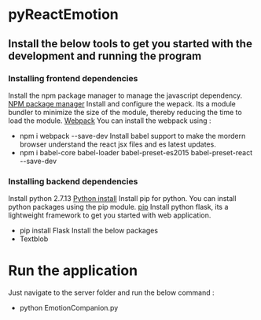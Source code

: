 ﻿# pyReactEmotion
 ## Install the below tools to get you started with the development and running the program
 
 ### Installing frontend dependencies
 
 Install the npm package manager to manage the javascript dependency. [NPM package manager](https://www.npmjs.com/get-npm)
 Install and configure the wepack. Its a module bundler to minimize the size of the module, thereby reducing the time to load the module. [Webpack](https://webpack.js.org/)
 You can install the webpack using :
 -  npm i webpack --save-dev
 Install babel support to make the mordern browser understand the react jsx files and es latest updates.
 -  npm i babel-core babel-loader babel-preset-es2015 babel-preset-react --save-dev
 
 ### Installing backend dependencies
 
Install python 2.7.13 [Python install](https://www.python.org/downloads/)
Install pip for python. You can install python packages using the pip module. [pip](https://pypi.python.org/pypi/pip)
Install python flask, its a lightweight framework to get you started with web application.
-  pip install Flask
Install the below packages
- Textblob


# Run the application
Just navigate to the server folder and run the below command :
- python EmotionCompanion.py
